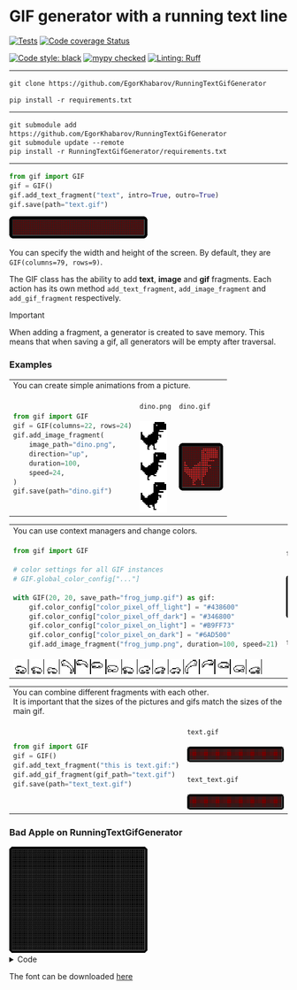 
# GIF generator with a running text line

[![Tests](https://github.com/EgorKhabarov/RunningTextGifGenerator/actions/workflows/tests.yml/badge.svg)](https://github.com/EgorKhabarov/RunningTextGifGenerator/actions/workflows/tests.yml)
[![Code coverage Status](https://codecov.io/github/EgorKhabarov/RunningTextGifGenerator/branch/master/graph/badge.svg)](https://codecov.io/github/EgorKhabarov/RunningTextGifGenerator)

[![Code style: black](https://img.shields.io/badge/code%20style-black-000000.svg)](https://github.com/psf/black)
[![mypy checked](https://img.shields.io/badge/mypy-checked-blue)](https://github.com/python/mypy)
[![Linting: Ruff](https://img.shields.io/endpoint?url=https://raw.githubusercontent.com/charliermarsh/ruff/main/assets/badge/v2.json)](https://github.com/astral-sh/ruff)

---

```shell
git clone https://github.com/EgorKhabarov/RunningTextGifGenerator
```

```shell
pip install -r requirements.txt
```

---

```shell
git submodule add https://github.com/EgorKhabarov/RunningTextGifGenerator
git submodule update --remote
pip install -r RunningTextGifGenerator/requirements.txt
```

---

```python
from gif import GIF
gif = GIF()
gif.add_text_fragment("text", intro=True, outro=True)
gif.save(path="text.gif")
```
![text.gif](readme_content/text.gif)

You can specify the width and height of the screen.
By default, they are `GIF(columns=79, rows=9)`.


The GIF class has the ability to add **text**, **image** and **gif** fragments.
Each action has its own method `add_text_fragment`, `add_image_fragment` and `add_gif_fragment` respectively.


> [!IMPORTANT]
> When adding a fragment, a generator is created to save memory.
> This means that when saving a gif, all generators will be empty after traversal.

### Examples

<table><tbody>
<tr><td colspan="3">You can create simple animations from a picture.</td></tr>
<tr><td rowspan="2">

```python
from gif import GIF
gif = GIF(columns=22, rows=24)
gif.add_image_fragment(
    image_path="dino.png",
    direction="up",
    duration=100,
    speed=24,
)
gif.save(path="dino.gif")

```
</td><td>

`dino.png`
</td><td>

`dino.gif`
</td></tr>
<tr>
<td><img alt="dino.png" src="readme_content/dino.png" width="50" style="image-rendering: pixelated;"></td>
<td><img alt="dino.gif" src="readme_content/dino.gif" width="80" style="image-rendering: pixelated;"></td>
</tr></tbody></table>

<table><tbody>
<tr><td colspan="2">You can use context managers and change colors.</td></tr>
<tr><td rowspan="3">

```python
from gif import GIF

# color settings for all GIF instances
# GIF.global_color_config["..."]

with GIF(20, 20, save_path="frog_jump.gif") as gif:
    gif.color_config["color_pixel_off_light"] = "#438600"
    gif.color_config["color_pixel_off_dark"] = "#346800"
    gif.color_config["color_pixel_on_light"] = "#B9FF73"
    gif.color_config["color_pixel_on_dark"] = "#6AD500"
    gif.add_image_fragment("frog_jump.png", duration=100, speed=21)

```
</td><td>

`frog_jump.gif`
</td></tr>
<tr>
<td><img alt="dino.gif" src="readme_content/frog_jump.gif" width="80" style="image-rendering: pixelated;"></td>
</tr>
<tr>
<td>

`frog_jump.png`
</td></tr>
<tr><td colspan="2">
<img alt="dino.png" src="readme_content/frog_jump.png" width="450" style="image-rendering: pixelated;"></td>
</tr></tbody></table>




<table><tbody>
<tr><td colspan="2">You can combine different fragments with each other.<br>It is important that the sizes of the pictures and gifs match the sizes of the main gif.</td></tr>
<tr><td rowspan="4">

```python
from gif import GIF
gif = GIF()
gif.add_text_fragment("this is text.gif:")
gif.add_gif_fragment(gif_path="text.gif")
gif.save(path="text_text.gif")
```
</td><td>

`text.gif`</td></tr>
<td><img alt="text.gif" src="readme_content/text.gif" width="250" style="image-rendering:pixelated;"></td>
<tr><td>

`text_text.gif`</td></tr>
<tr><td><img alt="readme_content/text_text.gif" src="readme_content/text_text.gif" width="250" style="image-rendering:pixelated;"></td></tr>
</tbody></table>


### Bad Apple on RunningTextGifGenerator

<img alt="bad_apple.gif" src="readme_content/bad_apple.gif" width="250" style="image-rendering:pixelated;">
<details><summary>Code</summary>

```python
"""
Download zip from https://github.com/Felixoofed/badapple-frames/blob/main/frames.zip
"""
import io
import math
import zipfile

from PIL import Image

from gif import GIF


c = 1.3333333333333333
x = 90
y = math.ceil(x / c)
gif = GIF(columns=x, rows=y)
gif.color_config["color_pixel_off_light"] = "#EFEFEF"
gif.color_config["color_pixel_off_dark"] = "#BFBFBF"
gif.color_config["color_pixel_on_light"] = "#2F2F2F"
gif.color_config["color_pixel_on_dark"] = "#000000"


with zipfile.ZipFile("frames.zip", "r") as zip_ref:
    for i in range(1, 6573, 3):
        filename = f"frames/output_{i:0>4}.jpg"
        with zip_ref.open(filename) as file:
            image = Image.open(io.BytesIO(file.read()))
            gif.add_image_fragment(
                image_path=image.resize((x, y)),
                duration=50,
            )

gif.save(path="bad_apple.gif")
```
</details>

The font can be downloaded [here](https://fonts-online.ru/fonts/monocraft)
